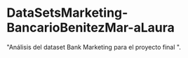 # DataSetsMarketing-BancarioBenitezMar-aLaura
"Análisis del dataset Bank Marketing para el proyecto final ".
